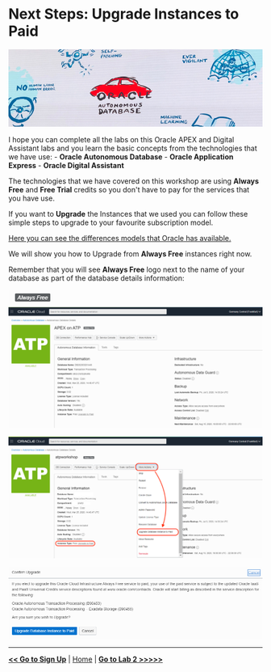 # Next Steps: Upgrade Instances to Paid

![Autonomous](../images/adb_banner.png)

I hope you can complete all the labs on this Oracle APEX and Digital Assistant labs and you learn the basic concepts from the technologies that we have use:
    - **Oracle Autonomous Database**
    - **Oracle Application Express**
    - **Oracle Digital Assistant**

The technologies that we have covered on this workshop are using **Always Free** and **Free Trial** credits so you don't have to pay for the services that you have use.

If you want to **Upgrade** the Instances that we used you can follow these simple steps to upgrade to your favourite subscription model.

[Here you can see the differences models that Oracle has available.](https://www.oracle.com/ie/cloud/pricing.html)

We will show you how to Upgrade from **Always Free** instances right now.

Remember that you will see **Always Free** logo next to the name of your database as part of the database details information:

![Always Free Logo](../images/always_free_logo.png)
![Always Free Database Details](../images/always_free_upgrade.png)

![Always Free Database Details More Actions](../images/always_free_upgrade_actions.png)

![Always Free Database Details More Actions](../images/always_free_upgrade_confirmation.png)


---

[**<< Go to Sign Up**](../lab0/README.md) | [Home](../README.md) | [**Go to Lab 2 >>>>>**](../lab2/README.md)